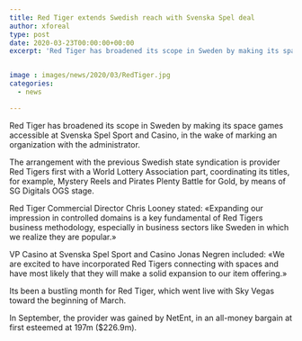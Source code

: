 ```yaml
---
title: Red Tiger extends Swedish reach with Svenska Spel deal
author: xforeal 
type: post
date: 2020-03-23T00:00:00+00:00
excerpt: 'Red Tiger has broadened its scope in Sweden by making its space games accessible at Svenska Spel Sport and Casino, in the wake of marking an association with the operator '


image : images/news/2020/03/RedTiger.jpg
categories:
  - news

---
```

Red Tiger has broadened its scope in Sweden by making its space games accessible at Svenska Spel Sport and Casino, in the wake of marking an organization with the administrator. 

The arrangement with the previous Swedish state syndication is provider Red Tigers first with a World Lottery Association part, coordinating its titles, for example, Mystery Reels and Pirates Plenty Battle for Gold, by means of SG Digitals OGS stage. 

Red Tiger Commercial Director Chris Looney stated: &#171;Expanding our impression in controlled domains is a key fundamental of Red Tigers business methodology, especially in business sectors like Sweden in which we realize they are popular.&#187; 

VP Casino at Svenska Spel Sport and Casino Jonas Negren included: &#171;We are excited to have incorporated Red Tigers connecting with spaces and have most likely that they will make a solid expansion to our item offering.&#187; 

Its been a bustling month for Red Tiger, which went live with Sky Vegas toward the beginning of March. 

In September, the provider was gained by NetEnt, in an all-money bargain at first esteemed at 197m ($226.9m).
